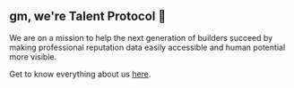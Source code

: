 ## gm, we're Talent Protocol 👋

We are on a mission to help the next generation of builders succeed by making professional reputation data easily accessible and human potential more visible.

Get to know everything about us [here](https://talentprotocol.com).
